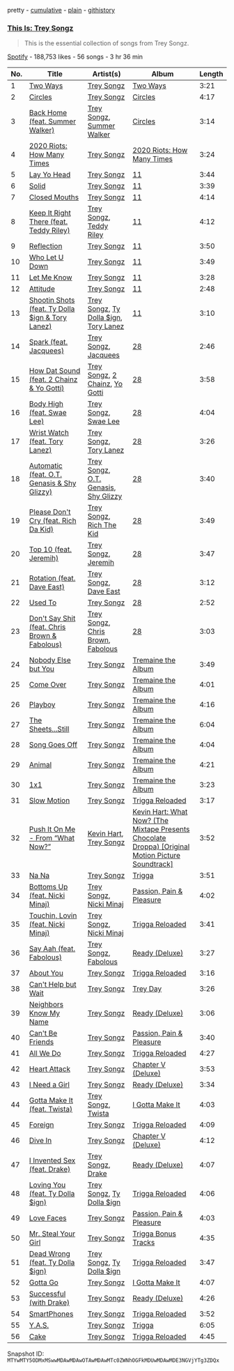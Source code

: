 pretty - [cumulative](/playlists/cumulative/37i9dQZF1DX5xFQkXoZxdM.md) - [plain](/playlists/plain/37i9dQZF1DX5xFQkXoZxdM) - [githistory](https://github.githistory.xyz/mackorone/spotify-playlist-archive/blob/main/playlists/plain/37i9dQZF1DX5xFQkXoZxdM)

### [This Is: Trey Songz](https://open.spotify.com/playlist/37i9dQZF1DX5xFQkXoZxdM)

> This is the essential collection of songs from Trey Songz.

[Spotify](https://open.spotify.com/user/spotify) - 188,753 likes - 56 songs - 3 hr 36 min

| No. | Title | Artist(s) | Album | Length |
|---|---|---|---|---|
| 1 | [Two Ways](https://open.spotify.com/track/7GIPHrEFcN8pt7ORkkJemv) | [Trey Songz](https://open.spotify.com/artist/2iojnBLj0qIMiKPvVhLnsH) | [Two Ways](https://open.spotify.com/album/5QTUcfQ5QvsOsCzaEAan6e) | 3:21 |
| 2 | [Circles](https://open.spotify.com/track/5i2oI7MyeTiesGzIER2Tvx) | [Trey Songz](https://open.spotify.com/artist/2iojnBLj0qIMiKPvVhLnsH) | [Circles](https://open.spotify.com/album/1WOVH3u0VVMiJh2geTLMa2) | 4:17 |
| 3 | [Back Home \(feat\. Summer Walker\)](https://open.spotify.com/track/5mEVSbyxT38iS2w7xG1c7R) | [Trey Songz](https://open.spotify.com/artist/2iojnBLj0qIMiKPvVhLnsH), [Summer Walker](https://open.spotify.com/artist/57LYzLEk2LcFghVwuWbcuS) | [Circles](https://open.spotify.com/album/1WOVH3u0VVMiJh2geTLMa2) | 3:14 |
| 4 | [2020 Riots: How Many Times](https://open.spotify.com/track/2jLDRXGpa9yJ9fuhySSV8P) | [Trey Songz](https://open.spotify.com/artist/2iojnBLj0qIMiKPvVhLnsH) | [2020 Riots: How Many Times](https://open.spotify.com/album/6RVQj393o1m6WPo3ytElmD) | 3:24 |
| 5 | [Lay Yo Head](https://open.spotify.com/track/31r9G4vYv3AprvPJM7AsX9) | [Trey Songz](https://open.spotify.com/artist/2iojnBLj0qIMiKPvVhLnsH) | [11](https://open.spotify.com/album/5Pp9dmBGExH4FNLlaLsLde) | 3:44 |
| 6 | [Solid](https://open.spotify.com/track/7pSn2j9BhIWMqmKDfhkbTQ) | [Trey Songz](https://open.spotify.com/artist/2iojnBLj0qIMiKPvVhLnsH) | [11](https://open.spotify.com/album/5Pp9dmBGExH4FNLlaLsLde) | 3:39 |
| 7 | [Closed Mouths](https://open.spotify.com/track/5QmiMINK8PVpuromxLVqJn) | [Trey Songz](https://open.spotify.com/artist/2iojnBLj0qIMiKPvVhLnsH) | [11](https://open.spotify.com/album/5Pp9dmBGExH4FNLlaLsLde) | 4:14 |
| 8 | [Keep It Right There \(feat\. Teddy Riley\)](https://open.spotify.com/track/3a5E43VYhAo25NlVLDPPQd) | [Trey Songz](https://open.spotify.com/artist/2iojnBLj0qIMiKPvVhLnsH), [Teddy Riley](https://open.spotify.com/artist/5VDmBevaLkMLnK0rLOjijw) | [11](https://open.spotify.com/album/5Pp9dmBGExH4FNLlaLsLde) | 4:12 |
| 9 | [Reflection](https://open.spotify.com/track/10qFh6PlEkDZBdgkyXmL3R) | [Trey Songz](https://open.spotify.com/artist/2iojnBLj0qIMiKPvVhLnsH) | [11](https://open.spotify.com/album/5Pp9dmBGExH4FNLlaLsLde) | 3:50 |
| 10 | [Who Let U Down](https://open.spotify.com/track/7GCCR2IyFylZO621gkKmww) | [Trey Songz](https://open.spotify.com/artist/2iojnBLj0qIMiKPvVhLnsH) | [11](https://open.spotify.com/album/5Pp9dmBGExH4FNLlaLsLde) | 3:49 |
| 11 | [Let Me Know](https://open.spotify.com/track/4qEuVZCXLi9IFhkWzhj3GS) | [Trey Songz](https://open.spotify.com/artist/2iojnBLj0qIMiKPvVhLnsH) | [11](https://open.spotify.com/album/5Pp9dmBGExH4FNLlaLsLde) | 3:28 |
| 12 | [Attitude](https://open.spotify.com/track/385QArWR7KoT1hFLZoAZCc) | [Trey Songz](https://open.spotify.com/artist/2iojnBLj0qIMiKPvVhLnsH) | [11](https://open.spotify.com/album/5Pp9dmBGExH4FNLlaLsLde) | 2:48 |
| 13 | [Shootin Shots \(feat\. Ty Dolla $ign & Tory Lanez\)](https://open.spotify.com/track/6oxV0UoJllrXUFGsGxe2iT) | [Trey Songz](https://open.spotify.com/artist/2iojnBLj0qIMiKPvVhLnsH), [Ty Dolla $ign](https://open.spotify.com/artist/7c0XG5cIJTrrAgEC3ULPiq), [Tory Lanez](https://open.spotify.com/artist/2jku7tDXc6XoB6MO2hFuqg) | [11](https://open.spotify.com/album/5Pp9dmBGExH4FNLlaLsLde) | 3:10 |
| 14 | [Spark \(feat\. Jacquees\)](https://open.spotify.com/track/4UVi6KT98KVLL27z2buJlG) | [Trey Songz](https://open.spotify.com/artist/2iojnBLj0qIMiKPvVhLnsH), [Jacquees](https://open.spotify.com/artist/4tMm1dU6Gn04VAZ9ClHcIZ) | [28](https://open.spotify.com/album/0DOSrX5RdPZhLBAuEmO6De) | 2:46 |
| 15 | [How Dat Sound \(feat\. 2 Chainz & Yo Gotti\)](https://open.spotify.com/track/54ZG8SPqphWy23Og6nH7PY) | [Trey Songz](https://open.spotify.com/artist/2iojnBLj0qIMiKPvVhLnsH), [2 Chainz](https://open.spotify.com/artist/17lzZA2AlOHwCwFALHttmp), [Yo Gotti](https://open.spotify.com/artist/6Ha4aES39QiVjR0L2lwuwq) | [28](https://open.spotify.com/album/0DOSrX5RdPZhLBAuEmO6De) | 3:58 |
| 16 | [Body High \(feat\. Swae Lee\)](https://open.spotify.com/track/1SEcBXRlFw5R5QAXntDrwH) | [Trey Songz](https://open.spotify.com/artist/2iojnBLj0qIMiKPvVhLnsH), [Swae Lee](https://open.spotify.com/artist/1zNqQNIdeOUZHb8zbZRFMX) | [28](https://open.spotify.com/album/0DOSrX5RdPZhLBAuEmO6De) | 4:04 |
| 17 | [Wrist Watch \(feat\. Tory Lanez\)](https://open.spotify.com/track/4bvVvzmt4s1saVh2Es97Yx) | [Trey Songz](https://open.spotify.com/artist/2iojnBLj0qIMiKPvVhLnsH), [Tory Lanez](https://open.spotify.com/artist/2jku7tDXc6XoB6MO2hFuqg) | [28](https://open.spotify.com/album/0DOSrX5RdPZhLBAuEmO6De) | 3:26 |
| 18 | [Automatic \(feat\. O.T\. Genasis & Shy Glizzy\)](https://open.spotify.com/track/6YGjWy2mYuDTnthLMdPzHP) | [Trey Songz](https://open.spotify.com/artist/2iojnBLj0qIMiKPvVhLnsH), [O.T\. Genasis](https://open.spotify.com/artist/1Zatb2YN4erBOoSivOXc0o), [Shy Glizzy](https://open.spotify.com/artist/1DvtabXAjfrMihPP6JQdHs) | [28](https://open.spotify.com/album/0DOSrX5RdPZhLBAuEmO6De) | 3:40 |
| 19 | [Please Don't Cry \(feat\. Rich Da Kid\)](https://open.spotify.com/track/1hnNHPy45iCbdXxFTusDOn) | [Trey Songz](https://open.spotify.com/artist/2iojnBLj0qIMiKPvVhLnsH), [Rich The Kid](https://open.spotify.com/artist/1pPmIToKXyGdsCF6LmqLmI) | [28](https://open.spotify.com/album/0DOSrX5RdPZhLBAuEmO6De) | 3:49 |
| 20 | [Top 10 \(feat\. Jeremih\)](https://open.spotify.com/track/6mtFYedCI3JMISqd7rITVw) | [Trey Songz](https://open.spotify.com/artist/2iojnBLj0qIMiKPvVhLnsH), [Jeremih](https://open.spotify.com/artist/3KV3p5EY4AvKxOlhGHORLg) | [28](https://open.spotify.com/album/0DOSrX5RdPZhLBAuEmO6De) | 3:47 |
| 21 | [Rotation \(feat\. Dave East\)](https://open.spotify.com/track/7yPySqBggjpWsuM7BjYevD) | [Trey Songz](https://open.spotify.com/artist/2iojnBLj0qIMiKPvVhLnsH), [Dave East](https://open.spotify.com/artist/7e10JUMF7MJmmwYpnTSMI5) | [28](https://open.spotify.com/album/0DOSrX5RdPZhLBAuEmO6De) | 3:12 |
| 22 | [Used To](https://open.spotify.com/track/4qch7lIHzL2ZphmFlD0B8Z) | [Trey Songz](https://open.spotify.com/artist/2iojnBLj0qIMiKPvVhLnsH) | [28](https://open.spotify.com/album/0DOSrX5RdPZhLBAuEmO6De) | 2:52 |
| 23 | [Don't Say Shit \(feat\. Chris Brown & Fabolous\)](https://open.spotify.com/track/5ZnWj1YrfW9jdRxgRDMarB) | [Trey Songz](https://open.spotify.com/artist/2iojnBLj0qIMiKPvVhLnsH), [Chris Brown](https://open.spotify.com/artist/7bXgB6jMjp9ATFy66eO08Z), [Fabolous](https://open.spotify.com/artist/0YWxKQj2Go9CGHCp77UOyy) | [28](https://open.spotify.com/album/0DOSrX5RdPZhLBAuEmO6De) | 3:03 |
| 24 | [Nobody Else but You](https://open.spotify.com/track/1HOUzEsetdIPSpAgRPhZQt) | [Trey Songz](https://open.spotify.com/artist/2iojnBLj0qIMiKPvVhLnsH) | [Tremaine the Album](https://open.spotify.com/album/5gQtvMHA7yqdzKXrHpe63C) | 3:49 |
| 25 | [Come Over](https://open.spotify.com/track/7L0sPpF8fzmXxygzY2PdCo) | [Trey Songz](https://open.spotify.com/artist/2iojnBLj0qIMiKPvVhLnsH) | [Tremaine the Album](https://open.spotify.com/album/5gQtvMHA7yqdzKXrHpe63C) | 4:01 |
| 26 | [Playboy](https://open.spotify.com/track/5mff6Pbc4xGzsJojktF0Ua) | [Trey Songz](https://open.spotify.com/artist/2iojnBLj0qIMiKPvVhLnsH) | [Tremaine the Album](https://open.spotify.com/album/5gQtvMHA7yqdzKXrHpe63C) | 4:16 |
| 27 | [The Sheets...Still](https://open.spotify.com/track/2pqr9hcN6AVdlbgqw8ULPk) | [Trey Songz](https://open.spotify.com/artist/2iojnBLj0qIMiKPvVhLnsH) | [Tremaine the Album](https://open.spotify.com/album/5gQtvMHA7yqdzKXrHpe63C) | 6:04 |
| 28 | [Song Goes Off](https://open.spotify.com/track/7L87B1YWTT11I0mSAEYEOF) | [Trey Songz](https://open.spotify.com/artist/2iojnBLj0qIMiKPvVhLnsH) | [Tremaine the Album](https://open.spotify.com/album/5gQtvMHA7yqdzKXrHpe63C) | 4:04 |
| 29 | [Animal](https://open.spotify.com/track/2Ju4c6LkBAzhYg5Spp5pWK) | [Trey Songz](https://open.spotify.com/artist/2iojnBLj0qIMiKPvVhLnsH) | [Tremaine the Album](https://open.spotify.com/album/5gQtvMHA7yqdzKXrHpe63C) | 4:21 |
| 30 | [1x1](https://open.spotify.com/track/4YkX9Qiys9ICKCpio9jTpc) | [Trey Songz](https://open.spotify.com/artist/2iojnBLj0qIMiKPvVhLnsH) | [Tremaine the Album](https://open.spotify.com/album/5gQtvMHA7yqdzKXrHpe63C) | 3:23 |
| 31 | [Slow Motion](https://open.spotify.com/track/4NYwy0R3NdvORX2B6OZXBT) | [Trey Songz](https://open.spotify.com/artist/2iojnBLj0qIMiKPvVhLnsH) | [Trigga Reloaded](https://open.spotify.com/album/3pKTKC0AAe3yTcXQLzvpSW) | 3:17 |
| 32 | [Push It On Me \- From “What Now?”](https://open.spotify.com/track/0wasgXy8PI6t4EfA49YnXE) | [Kevin Hart](https://open.spotify.com/artist/3rHl3rSgCnHhOlVB87ZxyF), [Trey Songz](https://open.spotify.com/artist/2iojnBLj0qIMiKPvVhLnsH) | [Kevin Hart: What Now? \(The Mixtape Presents Chocolate Droppa\) \[Original Motion Picture Soundtrack\]](https://open.spotify.com/album/3AFjaBvKk8vtVkaTtXA4QY) | 3:52 |
| 33 | [Na Na](https://open.spotify.com/track/5maiP9UMnTSgoxPX8X3bdz) | [Trey Songz](https://open.spotify.com/artist/2iojnBLj0qIMiKPvVhLnsH) | [Trigga](https://open.spotify.com/album/00no0cywmc15sIIoys7kM9) | 3:51 |
| 34 | [Bottoms Up \(feat\. Nicki Minaj\)](https://open.spotify.com/track/2IpGdrWvIZipmaxo1YRxw5) | [Trey Songz](https://open.spotify.com/artist/2iojnBLj0qIMiKPvVhLnsH), [Nicki Minaj](https://open.spotify.com/artist/0hCNtLu0JehylgoiP8L4Gh) | [Passion, Pain & Pleasure](https://open.spotify.com/album/5Qex4ioxOJfHrnsWbt8Zlj) | 4:02 |
| 35 | [Touchin, Lovin \(feat\. Nicki Minaj\)](https://open.spotify.com/track/4bkhs6spQvVnVJAlXuKR6a) | [Trey Songz](https://open.spotify.com/artist/2iojnBLj0qIMiKPvVhLnsH), [Nicki Minaj](https://open.spotify.com/artist/0hCNtLu0JehylgoiP8L4Gh) | [Trigga Reloaded](https://open.spotify.com/album/3pKTKC0AAe3yTcXQLzvpSW) | 3:41 |
| 36 | [Say Aah \(feat\. Fabolous\)](https://open.spotify.com/track/2fQ6sBFWaLv2Gxos4igHLy) | [Trey Songz](https://open.spotify.com/artist/2iojnBLj0qIMiKPvVhLnsH), [Fabolous](https://open.spotify.com/artist/0YWxKQj2Go9CGHCp77UOyy) | [Ready \(Deluxe\)](https://open.spotify.com/album/44jrX3SThj7pFjOzUTLm85) | 3:27 |
| 37 | [About You](https://open.spotify.com/track/2ssYQKMqVUkoQgi02PmDPB) | [Trey Songz](https://open.spotify.com/artist/2iojnBLj0qIMiKPvVhLnsH) | [Trigga Reloaded](https://open.spotify.com/album/3pKTKC0AAe3yTcXQLzvpSW) | 3:16 |
| 38 | [Can't Help but Wait](https://open.spotify.com/track/5k3VjTwIsOjQ2woGz3Yx71) | [Trey Songz](https://open.spotify.com/artist/2iojnBLj0qIMiKPvVhLnsH) | [Trey Day](https://open.spotify.com/album/6vnUL0NxqV1JrBvYW1M2wn) | 3:26 |
| 39 | [Neighbors Know My Name](https://open.spotify.com/track/6jvvpPJQJy5rMOEkLlADl6) | [Trey Songz](https://open.spotify.com/artist/2iojnBLj0qIMiKPvVhLnsH) | [Ready \(Deluxe\)](https://open.spotify.com/album/44jrX3SThj7pFjOzUTLm85) | 3:06 |
| 40 | [Can't Be Friends](https://open.spotify.com/track/0H6fDB7YaMZe1rXCmATx9l) | [Trey Songz](https://open.spotify.com/artist/2iojnBLj0qIMiKPvVhLnsH) | [Passion, Pain & Pleasure](https://open.spotify.com/album/5Qex4ioxOJfHrnsWbt8Zlj) | 3:40 |
| 41 | [All We Do](https://open.spotify.com/track/2yZKtBfdFdvcfjtAbSIsRb) | [Trey Songz](https://open.spotify.com/artist/2iojnBLj0qIMiKPvVhLnsH) | [Trigga Reloaded](https://open.spotify.com/album/3pKTKC0AAe3yTcXQLzvpSW) | 4:27 |
| 42 | [Heart Attack](https://open.spotify.com/track/25CA8QVJQrh5R05UUCaODM) | [Trey Songz](https://open.spotify.com/artist/2iojnBLj0qIMiKPvVhLnsH) | [Chapter V \(Deluxe\)](https://open.spotify.com/album/24IexOT10jPuK3MR6cS3ag) | 3:53 |
| 43 | [I Need a Girl](https://open.spotify.com/track/5cU50IAoAFF7qFWOtdbEjr) | [Trey Songz](https://open.spotify.com/artist/2iojnBLj0qIMiKPvVhLnsH) | [Ready \(Deluxe\)](https://open.spotify.com/album/44jrX3SThj7pFjOzUTLm85) | 3:34 |
| 44 | [Gotta Make It \(feat\. Twista\)](https://open.spotify.com/track/4xONUhRpKk1UIBsCSdviQo) | [Trey Songz](https://open.spotify.com/artist/2iojnBLj0qIMiKPvVhLnsH), [Twista](https://open.spotify.com/artist/6vbY3hOaCAhC7VjucswgdS) | [I Gotta Make It](https://open.spotify.com/album/7sPfDVisrecDYGwiwXeEgW) | 4:03 |
| 45 | [Foreign](https://open.spotify.com/track/0tyYpW6eJ2q7Dtfyc3v7rO) | [Trey Songz](https://open.spotify.com/artist/2iojnBLj0qIMiKPvVhLnsH) | [Trigga Reloaded](https://open.spotify.com/album/3pKTKC0AAe3yTcXQLzvpSW) | 4:09 |
| 46 | [Dive In](https://open.spotify.com/track/43hHjvaO9brl5t7ywedeyx) | [Trey Songz](https://open.spotify.com/artist/2iojnBLj0qIMiKPvVhLnsH) | [Chapter V \(Deluxe\)](https://open.spotify.com/album/24IexOT10jPuK3MR6cS3ag) | 4:12 |
| 47 | [I Invented Sex \(feat\. Drake\)](https://open.spotify.com/track/1Ug1mV9h5qVSs4rvvnQWux) | [Trey Songz](https://open.spotify.com/artist/2iojnBLj0qIMiKPvVhLnsH), [Drake](https://open.spotify.com/artist/3TVXtAsR1Inumwj472S9r4) | [Ready \(Deluxe\)](https://open.spotify.com/album/44jrX3SThj7pFjOzUTLm85) | 4:07 |
| 48 | [Loving You \(feat\. Ty Dolla $ign\)](https://open.spotify.com/track/6cdMGLGp5unTMOf0l5AZxr) | [Trey Songz](https://open.spotify.com/artist/2iojnBLj0qIMiKPvVhLnsH), [Ty Dolla $ign](https://open.spotify.com/artist/7c0XG5cIJTrrAgEC3ULPiq) | [Trigga Reloaded](https://open.spotify.com/album/3pKTKC0AAe3yTcXQLzvpSW) | 4:06 |
| 49 | [Love Faces](https://open.spotify.com/track/5rX60GiR64Epgri9Ubjzg9) | [Trey Songz](https://open.spotify.com/artist/2iojnBLj0qIMiKPvVhLnsH) | [Passion, Pain & Pleasure](https://open.spotify.com/album/5Qex4ioxOJfHrnsWbt8Zlj) | 4:03 |
| 50 | [Mr\. Steal Your Girl](https://open.spotify.com/track/6RUW0LBZ49ydQ0h8hppYSk) | [Trey Songz](https://open.spotify.com/artist/2iojnBLj0qIMiKPvVhLnsH) | [Trigga Bonus Tracks](https://open.spotify.com/album/1z5dEyJs0uV8cW2E7S2vut) | 4:35 |
| 51 | [Dead Wrong \(feat\. Ty Dolla $ign\)](https://open.spotify.com/track/5VzHb4qg6PTzTosl3ckZ84) | [Trey Songz](https://open.spotify.com/artist/2iojnBLj0qIMiKPvVhLnsH), [Ty Dolla $ign](https://open.spotify.com/artist/7c0XG5cIJTrrAgEC3ULPiq) | [Trigga Reloaded](https://open.spotify.com/album/3pKTKC0AAe3yTcXQLzvpSW) | 3:47 |
| 52 | [Gotta Go](https://open.spotify.com/track/5Q4lFAfvLhGB7DNcg2DwgA) | [Trey Songz](https://open.spotify.com/artist/2iojnBLj0qIMiKPvVhLnsH) | [I Gotta Make It](https://open.spotify.com/album/7sPfDVisrecDYGwiwXeEgW) | 4:07 |
| 53 | [Successful \(with Drake\)](https://open.spotify.com/track/2SItJHNsf37kaAi3IXjyft) | [Trey Songz](https://open.spotify.com/artist/2iojnBLj0qIMiKPvVhLnsH) | [Ready \(Deluxe\)](https://open.spotify.com/album/44jrX3SThj7pFjOzUTLm85) | 4:26 |
| 54 | [SmartPhones](https://open.spotify.com/track/0f3VEP2XAWkiqovfANBalZ) | [Trey Songz](https://open.spotify.com/artist/2iojnBLj0qIMiKPvVhLnsH) | [Trigga Reloaded](https://open.spotify.com/album/3pKTKC0AAe3yTcXQLzvpSW) | 3:52 |
| 55 | [Y.A.S.](https://open.spotify.com/track/7K4pZy8fgpOr1Gpr9RRwuO) | [Trey Songz](https://open.spotify.com/artist/2iojnBLj0qIMiKPvVhLnsH) | [Trigga](https://open.spotify.com/album/00no0cywmc15sIIoys7kM9) | 6:05 |
| 56 | [Cake](https://open.spotify.com/track/23znB7WDG5MBUiGSsdvYRw) | [Trey Songz](https://open.spotify.com/artist/2iojnBLj0qIMiKPvVhLnsH) | [Trigga Reloaded](https://open.spotify.com/album/3pKTKC0AAe3yTcXQLzvpSW) | 4:45 |

Snapshot ID: `MTYwMTY5ODMxMSwwMDAwMDAwOTAwMDAwMTc0ZWNhOGFkMDUwMDAwMDE3NGVjYTg3ZDQx`